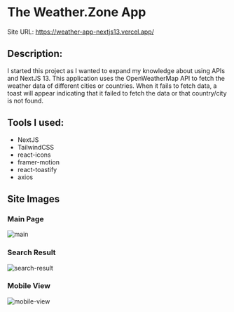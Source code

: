 # The Weather.Zone App

Site URL: https://weather-app-nextjs13.vercel.app/

## Description:
I started this project as I wanted to expand my knowledge about using APIs and NextJS 13. This application uses the OpenWeatherMap API to fetch the weather data of different cities or countries. When it fails to fetch data, a toast will appear indicating that it failed to fetch the data or that country/city is not found.

## Tools I used:
- NextJS
- TailwindCSS
- react-icons
- framer-motion
- react-toastify
- axios

## Site Images
### Main Page
![main](https://github.com/JCrucillo2/weather-app-nextjs13/assets/71023403/e783b84f-74d7-4804-8b75-c1f6d28ed1a4)
### Search Result
![search-result](https://github.com/JCrucillo2/weather-app-nextjs13/assets/71023403/5cc2f37b-241f-4511-9486-8e4e71c2c784)
### Mobile View
![mobile-view](https://github.com/JCrucillo2/weather-app-nextjs13/assets/71023403/f99ceb1d-5f62-4f5f-96d2-02ff13ab2577)
